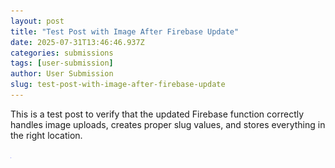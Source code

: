 ```yaml
---
layout: post
title: "Test Post with Image After Firebase Update"
date: 2025-07-31T13:46:46.937Z
categories: submissions
tags: [user-submission]
author: User Submission
slug: test-post-with-image-after-firebase-update
---
```


This is a test post to verify that the updated Firebase function correctly handles image uploads, creates proper slug values, and stores everything in the right location.


![test_comment_image.png](https://github.com/pocha/iyc/blob/master/_posts/2025-07-31-test-post-with-image-after-firebase-update/2025-07-31-test-post-with-image-after-firebase-update-test_comment_image.png?raw=true)
